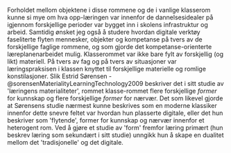 
Forholdet mellom objektene i disse rommene og de i vanlige klasserom kunne si mye om hva opp-læringen var innenfor de dannelsesidealer på igjennom forskjellige perioder var bygget inn i skolens infrastruktur og arbeid. Samtidig ønsket jeg også å studere hvordan digitale verktøy faseliterte flyten mennesker, objekter og kompetanse på tvers av de forskjellige faglige rommene, og som gjorde det kompetanse-orienterte læreplanenarbeidet mulig. Klasserommet var ikke bare fylt av forskjellig (og likt) materiell. På tvers av fag og på tvers av situasjoner var læringspraksisen i klassen knyttet til forskjellige materielle og romlige konstilasjoner. Slik Estrid Sørensen -@sorensenMaterialityLearningTechnology2009 beskriver det i sitt studie av 'læringens materialiteter', rommet klasse-rommet flere forskjellige *former* for kunnskap og flere forskjellige *former* for nærvær. Det som likevel gjorde at Sørensens studie nærmest kunne beskrives som en moderne klassiker innenfor dette snevre feltet var hvordan hun plasserte digitale, eller det hun beskriver som 'flytende', former for kunnskap og nærvær innenfor et heterogent rom. Ved å gjøre et studie av 'form' fremfor læring primært (hun beskrev læring som sekundært i sitt studie) unngikk hun å skape en dualitet mellom det 'tradisjonelle' og det digitale.
